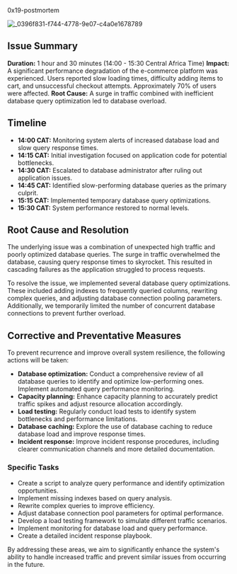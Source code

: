 0x19-postmortem

![_0396f831-f744-4778-9e07-c4a0e1678789](https://github.com/user-attachments/assets/13d2e5d3-6744-4a6e-82f4-f0fb6b4621ce)


## Issue Summary

**Duration:** 1 hour and 30 minutes (14:00 - 15:30 Central Africa Time)
**Impact:** A significant performance degradation of the e-commerce platform was experienced. Users reported slow loading times, difficulty adding items to cart, and unsuccessful checkout attempts. Approximately 70% of users were affected.
**Root Cause:** A surge in traffic combined with inefficient database query optimization led to database overload.

## Timeline

* **14:00 CAT:** Monitoring system alerts of increased database load and slow query response times.
* **14:15 CAT:** Initial investigation focused on application code for potential bottlenecks.
* **14:30 CAT:** Escalated to database administrator after ruling out application issues.
* **14:45 CAT:** Identified slow-performing database queries as the primary culprit.
* **15:15 CAT:** Implemented temporary database query optimizations.
* **15:30 CAT:** System performance restored to normal levels.

## Root Cause and Resolution

The underlying issue was a combination of unexpected high traffic and poorly optimized database queries. The surge in traffic overwhelmed the database, causing query response times to skyrocket. This resulted in cascading failures as the application struggled to process requests.

To resolve the issue, we implemented several database query optimizations. These included adding indexes to frequently queried columns, rewriting complex queries, and adjusting database connection pooling parameters. Additionally, we temporarily limited the number of concurrent database connections to prevent further overload.

## Corrective and Preventative Measures

To prevent recurrence and improve overall system resilience, the following actions will be taken:

* **Database optimization:** Conduct a comprehensive review of all database queries to identify and optimize low-performing ones. Implement automated query performance monitoring.
* **Capacity planning:** Enhance capacity planning to accurately predict traffic spikes and adjust resource allocation accordingly.
* **Load testing:** Regularly conduct load tests to identify system bottlenecks and performance limitations.
* **Database caching:** Explore the use of database caching to reduce database load and improve response times.
* **Incident response:** Improve incident response procedures, including clearer communication channels and more detailed documentation.

### Specific Tasks

* Create a script to analyze query performance and identify optimization opportunities.
* Implement missing indexes based on query analysis.
* Rewrite complex queries to improve efficiency.
* Adjust database connection pool parameters for optimal performance.
* Develop a load testing framework to simulate different traffic scenarios.
* Implement monitoring for database load and query performance.
* Create a detailed incident response playbook.

By addressing these areas, we aim to significantly enhance the system's ability to handle increased traffic and prevent similar issues from occurring in the future.
